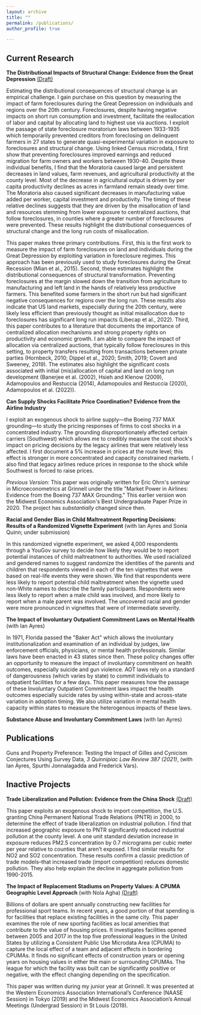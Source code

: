 ```yaml
---
layout: archive
title: ""
permalink: /publications/
author_profile: true

---
```

## Current Research

**The Distributional Impacts of Structural Change: Evidence from the Great Depression**
 [(Draft)]({{https://pranjal-drall.github.io}}/files/farms.pdf)

 Estimating the distributional consequences of structural change is an empirical challenge. I gain purchase on this question by measuring the impact of farm foreclosures during the Great Depression on individuals and regions over the 20th century. Foreclosures, despite having negative impacts on short run consumption and investment, facilitate the reallocation of labor and capital by allocating land to highest use via auctions. I exploit the passage of state foreclosure moratorium laws between 1933-1935 which temporarily prevented creditors from foreclosing on delinquent farmers in 27 states to generate quasi-experimental variation in exposure to  foreclosures and structural change. Using linked Census microdata, I first show that preventing foreclosures improved earnings and reduced migration for farm owners and workers between 1930-40. Despite these individual benefits, I find that the Moratoria caused large and persistent decreases in land values, farm revenues, and agricultural productivity at the county level. Most of the decrease in agricultural output is driven by per capita productivity declines as acres in farmland remain steady over time. The Moratoria also caused significant decreases in manufacturing value added per worker, capital investment and productivity. The timing of these relative declines suggests that they are driven by the misallocation of land and resources stemming from lower exposure to centralized auctions, that follow foreclosures, in counties where a greater number of foreclosures were prevented. These results highlight the distributional consequences of structural change and the long run costs of misallocation.
 
This paper makes three primary contributions. First, this is the first work to  measure the impact of farm foreclosures on land and individuals during the Great Depression by exploiting variation in foreclosure regimes. This approach has been previously used to study foreclosures during the Great Recession (Mian et al., 2015). Second, these estimates highlight the distributional consequences of structural transformation. Preventing foreclosures at the margin slowed down the transition from agriculture to manufacturing and left land in the hands of relatively less productive farmers. This benefited some farmers in the short run but had significant negative consequences for regions over the long run. These results also indicate that US land markets, especially during the 20th century, were likely less efficient than previously thought as initial misallocation due to foreclosures has significant long run impacts (Libecap et al., 2022). Third, this paper contributes to a literature that documents the importance of centralized allocation mechanisms and strong property rights on productivity and economic growth. I am able to compare the impact of allocation via centralized auctions, that typically follow foreclosures in this setting, to property transfers resulting from transactions between private parties (Hornbeck, 2010; Dippel et al., 2020; Smith, 2019; Covert and Sweeney, 2019). The estimates also highlight the significant costs associated with initial (mis)allocation of capital and land on long run development (Banerjee et al. (2002), Hsieh and Klenow (2009), Adamopoulos and Restuccia (2014), Adamopoulos and Restuccia (2020), Adamopoulos et al. (2022)).

**Can Supply Shocks Facilitate Price Coordination? Evidence from the Airline Industry**

I exploit an exogenous shock to airline supply—the Boeing 737 MAX grounding—to study the pricing responses of firms to cost shocks in a concentrated industry. The grounding disproportionately affected certain carriers (Southwest) which allows me to credibly measure the cost shock's impact on pricing decisions by the legacy airlines that were relatively less affected. I first document a 5% increase in prices at the route level; this effect is stronger in more concentrated and capacity constrained markets. I also find that legacy airlines reduce prices in response to the shock while Southwest is forced to raise prices.

<!---
// I attempt to rationalize this reduced form evidence to potential theories of // conduct. Please see this [proposal]({{https://pranjal-drall.github.io}}/// files/601_proposal.pdf) for more details.
-->

*Previous Version:* This paper was originally written for Eric Ohrn's seminar in Microeconometrics at Grinnell under the title "Market Power in Airlines: Evidence from the Boeing 737 MAX Grounding." This earlier version won the Midwest Economics Association's Best Undergraduate Paper Prize in 2020. The project has *substantially* changed since then.

**Racial and Gender Bias in Child Maltreatment Reporting Decisions: Results of a Randomized Vignette Experiment** (with Ian Ayres and Sonia Quinn; under submission)

In this randomized vignette experiment, we asked 4,000 respondents through a YouGov survey to decide how likely they would be to report potential instances of child maltreatment to authorities. We used racialized and gendered names to suggest randomize the identities of the parents and children that respondents viewed in each of the ten vignettes that were based on real-life events they were shown. We find that respondents were less likely to report potential child maltreatment when the vignette used non-White names to describe the family participants. Respondents were less likely to report when a male child was involved, and more likely to report when a male parent was involved. The uncovered racial and gender were more pronounced in vignettes that were of intermediate severity.

**The Impact of Involuntary Outpatient Commitment Laws on Mental Health** (with Ian Ayres)

In 1971, Florida passed the "Baker Act" which allows the involuntary institutionalization and examination of an individual by judges, law enforcement officials, physicians, or mental health professionals. Similar laws have been enacted in 43 states since then. These policy changes offer an opportunity to measure the impact of involuntary commitment on health outcomes, especially suicide and gun violence. AOT laws rely on a standard of dangerousness (which varies by state) to commit individuals to outpatient facilities for a few days. This paper measures how the passage of these Involuntary Outpatient Commitment laws impact the health outcomes especially suicide rates by using within-state and across-state variation in adoption timing. We also utilize variation in mental health capacity within states to measure the heterogenous impacts of these laws.

**Substance Abuse and Involuntary Commitment Laws** (with Ian Ayres)

## Publications
Guns and Property Preference: Testing the Impact of Gilles and Cynicism Conjectures Using Survey Data, *3 Quinnipiac Law Review 387 (2021)*, (with Ian Ayres, Spurthi Jonnalagadda and Frederick Vars).

## Inactive Projects

**Trade Liberalization and Pollution: Evidence from the China Shock** [(Draft)]({{https://pranjal-drall.github.io}}/files/pollution.pdf)

This paper exploits an exogenous shock to import competition, the U.S. granting China Permanent National Trade Relations (PNTR) in 2000, to determine the effect of trade liberalization on industrial pollution. I find that increased geographic exposure to PNTR significantly reduced industrial pollution at the county level. A one unit standard deviation increase in exposure reduces PM2.5 concentration by 0.7 micrograms per cubic meter per year relative to counties that aren’t exposed. I find similar results for NO2 and SO2 concentration. These results confirm a classic prediction of trade models–that increased trade (import competition) reduces domestic pollution. They also help explain the decline in aggregate pollution from 1990-2015.

**The Impact of Replacement Stadiums on Property Values: A CPUMA Geographic Level Approach** (with Nola Agha) [(Draft)]({{https://pranjal-drall.github.io}}/files/stadiums.pdf)

Billions of dollars are spent annually constructing new facilities for professional sport teams. In recent years, a good portion of that spending is for facilities that replace existing facilities in the same city. This paper examines the role of new sporting facilities as local amenities that contribute to the value of housing prices. It investigates facilities opened between 2005 and 2017 in the top five professional leagues in the United States by utilizing a Consistent Public Use Microdata Area (CPUMA) to capture the local effect of a team and adjacent effects in bordering CPUMAs. It finds no significant effects of construction years or opening years on housing values in either the main or surrounding CPUMAs. The league for which the facility was built can be significantly positive or negative, with the effect changing depending on the specification.

This paper was written during my junior year at Grinnell. It was presented at the Western Economics Association International’s Conference (NAASE Session) in Tokyo (2019) and the Midwest Economics Association’s Annual Meetings (Undergrad Session) in St Louis (2019).
